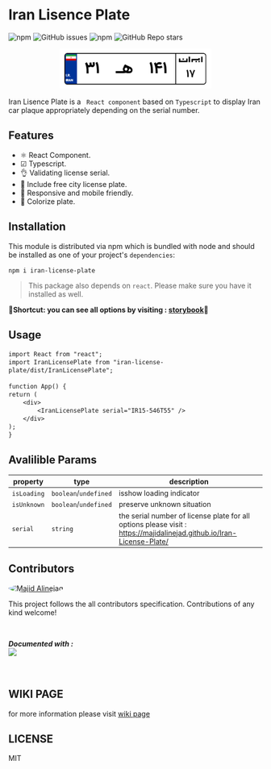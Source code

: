 # Iran Lisence Plate

![npm](https://img.shields.io/npm/dt/iran-license-plate)
![GitHub issues](https://img.shields.io/github/issues/MajidAlinejad/Iran-License-Plate)
![npm](https://img.shields.io/npm/v/iran-license-plate)
![GitHub Repo stars](https://img.shields.io/github/stars/MajidAlinejad/Iran-License-Plate?style=social)

<div align="center">
<img src="https://raw.githubusercontent.com/MajidAlinejad/Iran-License-Plate/main/public/Screenshot.png" alt="Iran License Plate" title="Iran License Plate" width="300">
</div>

Iran Lisence Plate is a ` React component` based on `Typescript` to display Iran car plaque appropriately depending on the serial number.

## Features

- ⚛ React Component.
- ☑ Typescript.
- 👌 Validating license serial.
- 🎈 Include free city license plate.
- 📐 Responsive and mobile friendly.
- 🌈 Colorize plate.

## Installation

This module is distributed via npm which is bundled with node and should be installed as one of your project's `dependencies`:

```
npm i iran-license-plate
```

> This package also depends on `react`. Please make sure you have it installed
> as well.

**🚨Shortcut: you can see all options by visiting : [storybook](https://majidalinejad.github.io/Iran-License-Plate/)🚨**

## Usage

```
import React from "react";
import IranLicensePlate from "iran-license-plate/dist/IranLicensePlate";

function App() {
return (
    <div>
        <IranLicensePlate serial="IR15-546T55" />
    </div>
);
}

```

## Avalilible Params

| property    | type                  | description                                                                                                           |
| ----------- | --------------------- | --------------------------------------------------------------------------------------------------------------------- |
| `isLoading` | `boolean`/`undefined` | isshow loading indicator                                                                                              |
| `isUnknown` | `boolean`/`undefined` | preserve unknown situation                                                                                            |
| `serial`    | `string`              | the serial number of license plate for all options please visit : https://majidalinejad.github.io/Iran-License-Plate/ |

## Contributors

<a href="https://github.com/MajidAlinejad"  >
<img style="border-radius:100%" width="40" alt="Majid Alinejad" src="https://avatars.githubusercontent.com/u/25850003?s=400&u=bd3ade163371339aca49cb094759232a416077d4&v=4">
</a>

This project follows the all contributors specification.
Contributions of any kind welcome!

</br>

**_Documented with :_**
<br>
<img width="150" src="https://user-images.githubusercontent.com/321738/63501763-88dbf600-c4cc-11e9-96cd-94adadc2fd72.png">

<br>

## WIKI PAGE

for more information please visit [wiki page ](https://github.com/MajidAlinejad/Iran-License-Plate/wiki)

## LICENSE

MIT
